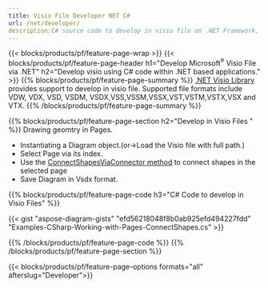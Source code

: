 ```yaml
---
title: Visio File Developer NET C#
url: /net/developer/
description:C# source code to develop in visio file on .NET Framework, .NET Core, Mono Platforms.
---
```


{{< blocks/products/pf/feature-page-wrap >}}
{{< blocks/products/pf/feature-page-header h1="Develop Microsoft<sup>&reg;</sup> Visio File via .NET" h2="Develop visio using C# code within .NET based applications." >}}
{{% blocks/products/pf/feature-page-summary %}}
[.NET Visio Library](/diagram/net/) provides support to develop in visio file. Supported file formats include VDW, VDX, VSD, VSDM, VSDX,VSS,VSSM,VSSX,VST,VSTM,VSTX,VSX and VTX.
{{% /blocks/products/pf/feature-page-summary  %}}

{{% blocks/products/pf/feature-page-section  h2="Develop in Visio Files " %}}
Drawing geomtry in Pages.

+  Instantiating a Diagram object.(or->Load the Visio file with full path.)
+  Select Page via its index.
+  Use the [ConnectShapesViaConnector method](https://reference.aspose.com/diagram/net/aspose.diagram/page/connectshapesviaconnector/) to connect shapes in the selected page
+  Save Diagram in Vsdx format.

{{% blocks/products/pf/feature-page-code h3="C# Code to develop in Visio Files" %}}

{{< gist "aspose-diagram-gists" "efd56218048f8b0ab925efd494227fdd" "Examples-CSharp-Working-with-Pages-ConnectShapes.cs" >}}

{{% /blocks/products/pf/feature-page-code  %}}
{{% /blocks/products/pf/feature-page-section %}}

{{< blocks/products/pf/feature-page-options formats="all" afterslug="Developer">}}